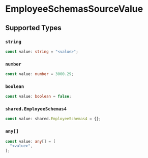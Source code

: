 # EmployeeSchemasSourceValue


## Supported Types

### `string`

```typescript
const value: string = "<value>";
```

### `number`

```typescript
const value: number = 3000.29;
```

### `boolean`

```typescript
const value: boolean = false;
```

### `shared.EmployeeSchemas4`

```typescript
const value: shared.EmployeeSchemas4 = {};
```

### `any[]`

```typescript
const value: any[] = [
  "<value>",
];
```

